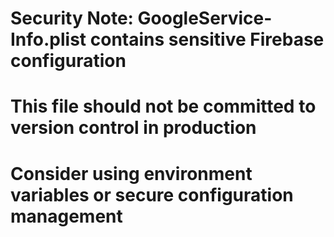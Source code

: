 # Security Note: GoogleService-Info.plist contains sensitive Firebase configuration
# This file should not be committed to version control in production
# Consider using environment variables or secure configuration management
